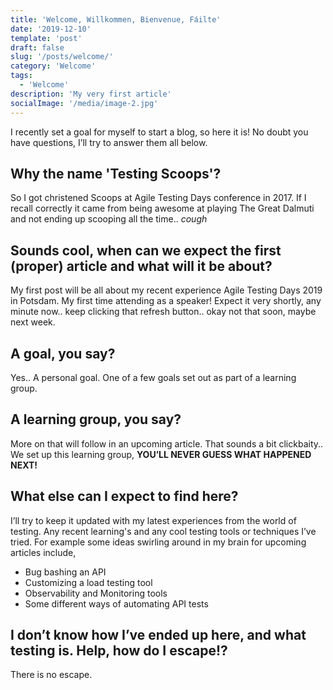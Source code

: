 ```yaml
---
title: 'Welcome, Willkommen, Bienvenue, Fáilte' 
date: '2019-12-10'
template: 'post'
draft: false
slug: '/posts/welcome/'
category: 'Welcome'
tags:
  - 'Welcome'
description: 'My very first article'
socialImage: '/media/image-2.jpg'
---
```


I recently set a goal for myself to start a blog, so here it is! No doubt you have questions, I’ll try to answer them all below.

## Why the name 'Testing Scoops'?

So I got christened Scoops at Agile Testing Days conference in 2017. If I recall correctly it came from being awesome at playing The Great Dalmuti and not ending up scooping all the time.. *cough*

## Sounds cool, when can we expect the first (proper) article and what will it be about?

My first post will be all about my recent experience Agile Testing Days 2019 in Potsdam. My first time attending as a speaker! Expect it very shortly, any minute now.. keep clicking that refresh button.. okay not that soon, maybe next week.

## A goal, you say?

Yes.. A personal goal. One of a few goals set out as part of a learning group.

## A learning group, you say?

More on that will follow in an upcoming article. That sounds a bit clickbaity.. We set up this learning group, **YOU’LL NEVER GUESS WHAT HAPPENED NEXT!**

## What else can I expect to find here?

I’ll try to keep it updated with my latest experiences from the world of testing. Any recent learning's and any cool testing tools or techniques I’ve tried. For example some ideas swirling around in my brain for upcoming articles include,
* Bug bashing an API
* Customizing a load testing tool
* Observability and Monitoring tools
* Some different ways of automating API tests

## I don’t know how I’ve ended up here, and what testing is. Help, how do I escape!?

There is no escape.